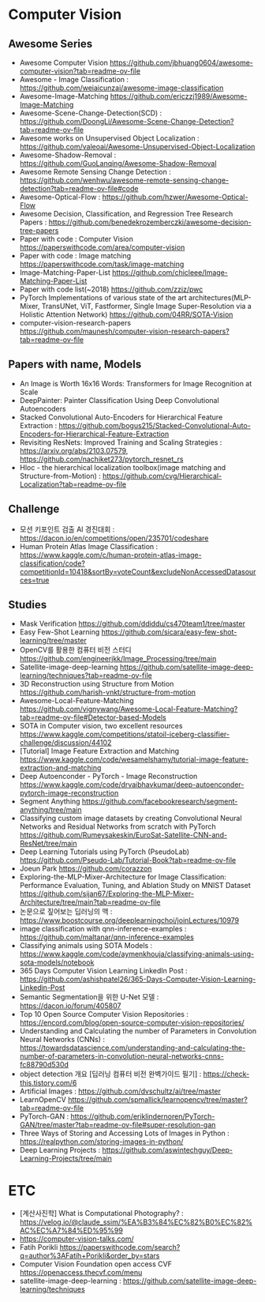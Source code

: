 
# Computer Vision  

## Awesome Series
- Awesome Computer Vision https://github.com/jbhuang0604/awesome-computer-vision?tab=readme-ov-file
- Awesome - Image Classification : https://github.com/weiaicunzai/awesome-image-classification
- Awesome-Image-Matching https://github.com/ericzzj1989/Awesome-Image-Matching
- Awesome-Scene-Change-Detection(SCD) : https://github.com/DoongLi/Awesome-Scene-Change-Detection?tab=readme-ov-file
- Awesome works on Unsupervised Object Localization : https://github.com/valeoai/Awesome-Unsupervised-Object-Localization
- Awesome-Shadow-Removal : https://github.com/GuoLanqing/Awesome-Shadow-Removal
- Awesome Remote Sensing Change Detection : https://github.com/wenhwu/awesome-remote-sensing-change-detection?tab=readme-ov-file#code
- Awesome-Optical-Flow : https://github.com/hzwer/Awesome-Optical-Flow
- Awesome Decision, Classification, and Regression Tree Research Papers : https://github.com/benedekrozemberczki/awesome-decision-tree-papers
- Paper with code : Computer Vision https://paperswithcode.com/area/computer-vision
- Paper with code : Image matching https://paperswithcode.com/task/image-matching
- Image-Matching-Paper-List https://github.com/chicleee/Image-Matching-Paper-List
- Paper with code list(~2018) https://github.com/zziz/pwc
- PyTorch Implementations of various state of the art architectures(MLP-Mixer, TransUNet, ViT, Fastformer, Single Image Super-Resolution via a Holistic Attention Network) https://github.com/04RR/SOTA-Vision
- computer-vision-research-papers https://github.com/maunesh/computer-vision-research-papers?tab=readme-ov-file

## Papers with name, Models
- An Image is Worth 16x16 Words: Transformers for Image Recognition at Scale
- DeepPainter: Painter Classification Using Deep Convolutional Autoencoders
- Stacked Convolutional Auto-Encoders for Hierarchical Feature Extraction : https://github.com/bogus215/Stacked-Convolutional-Auto-Encoders-for-Hierarchical-Feature-Extraction
- Revisiting ResNets: Improved Training and Scaling Strategies : https://arxiv.org/abs/2103.07579, https://github.com/nachiket273/pytorch_resnet_rs
- Hloc - the hierarchical localization toolbox(image matching and Structure-from-Motion) : https://github.com/cvg/Hierarchical-Localization?tab=readme-ov-file

## Challenge
- 모션 키포인트 검출 AI 경진대회 : https://dacon.io/en/competitions/open/235701/codeshare
- Human Protein Atlas Image Classification : https://www.kaggle.com/c/human-protein-atlas-image-classification/code?competitionId=10418&sortBy=voteCount&excludeNonAccessedDatasources=true

## Studies
- Mask Verification https://github.com/ddiddu/cs470team1/tree/master   
- Easy Few-Shot Learning https://github.com/sicara/easy-few-shot-learning/tree/master
- OpenCV를 활용한 컴퓨터 비전 스터디 https://github.com/engineerjkk/Image_Processing/tree/main
- Satellite-image-deep-learning https://github.com/satellite-image-deep-learning/techniques?tab=readme-ov-file  
- 3D Reconstruction using Structure from Motion https://github.com/harish-vnkt/structure-from-motion
- Awesome-Local-Feature-Matching https://github.com/vignywang/Awesome-Local-Feature-Matching?tab=readme-ov-file#Detector-based-Models
- SOTA in Computer vision, two excellent resources https://www.kaggle.com/competitions/statoil-iceberg-classifier-challenge/discussion/44102
- [Tutorial] Image Feature Extraction and Matching https://www.kaggle.com/code/wesamelshamy/tutorial-image-feature-extraction-and-matching
- Deep Autoenconder - PyTorch - Image Reconstruction https://www.kaggle.com/code/drvaibhavkumar/deep-autoenconder-pytorch-image-reconstruction
- Segment Anything https://github.com/facebookresearch/segment-anything/tree/main
- Classifying custom image datasets by creating Convolutional Neural Networks and Residual Networks from scratch with PyTorch https://github.com/Rumeysakeskin/EuroSat-Satellite-CNN-and-ResNet/tree/main
- Deep Learning Tutorials using PyTorch (PseudoLab) https://github.com/Pseudo-Lab/Tutorial-Book?tab=readme-ov-file
- Joeun Park https://github.com/corazzon
- Exploring-the-MLP-Mixer-Architecture for Image Classification: Performance Evaluation, Tuning, and Ablation Study on MNIST Dataset https://github.com/sijan67/Exploring-the-MLP-Mixer-Architecture/tree/main?tab=readme-ov-file
- 논문으로 짚어보는 딥러닝의 맥 : https://www.boostcourse.org/deeplearningchoi/joinLectures/10979
- image classification with qnn-inference-examples : https://github.com/maltanar/qnn-inference-examples
- Classifying animals using SOTA Models : https://www.kaggle.com/code/aymenkhouja/classifying-animals-using-sota-models/notebook
- 365 Days Computer Vision Learning LinkedIn Post : https://github.com/ashishpatel26/365-Days-Computer-Vision-Learning-Linkedin-Post
- Semantic Segmentation을 위한 U-Net 모델 : https://dacon.io/forum/405807
- Top 10 Open Source Computer Vision Repositories : https://encord.com/blog/open-source-computer-vision-repositories/
- Understanding and Calculating the number of Parameters in Convolution Neural Networks (CNNs) : https://towardsdatascience.com/understanding-and-calculating-the-number-of-parameters-in-convolution-neural-networks-cnns-fc88790d530d
- object detection 개요 [딥러닝 컴퓨터 비전 완벽가이드 필기] : https://check-this.tistory.com/6
- Artificial Images : https://github.com/dvschultz/ai/tree/master
- LearnOpenCV https://github.com/spmallick/learnopencv/tree/master?tab=readme-ov-file
- PyTorch-GAN : https://github.com/eriklindernoren/PyTorch-GAN/tree/master?tab=readme-ov-file#super-resolution-gan
- Three Ways of Storing and Accessing Lots of Images in Python : https://realpython.com/storing-images-in-python/
- Deep Learning Projects : https://github.com/aswintechguy/Deep-Learning-Projects/tree/main
  
# ETC
- [계산사진학] What is Computational Photography? : https://velog.io/@claude_ssim/%EA%B3%84%EC%82%B0%EC%82%AC%EC%A7%84%ED%95%99
- https://computer-vision-talks.com/
- Fatih Porikli https://paperswithcode.com/search?q=author%3AFatih+Porikli&order_by=stars
- Computer Vision Foundation open access CVF https://openaccess.thecvf.com/menu
- satellite-image-deep-learning : https://github.com/satellite-image-deep-learning/techniques

